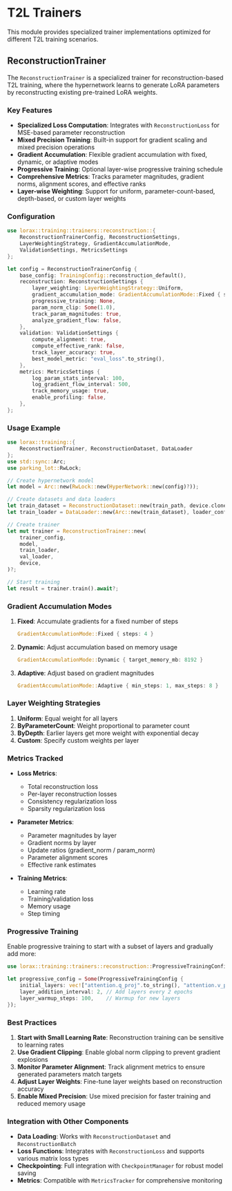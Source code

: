 # T2L Trainers

This module provides specialized trainer implementations optimized for different T2L training scenarios.

## ReconstructionTrainer

The `ReconstructionTrainer` is a specialized trainer for reconstruction-based T2L training, where the hypernetwork learns to generate LoRA parameters by reconstructing existing pre-trained LoRA weights.

### Key Features

- **Specialized Loss Computation**: Integrates with `ReconstructionLoss` for MSE-based parameter reconstruction
- **Mixed Precision Training**: Built-in support for gradient scaling and mixed precision operations
- **Gradient Accumulation**: Flexible gradient accumulation with fixed, dynamic, or adaptive modes
- **Progressive Training**: Optional layer-wise progressive training schedule
- **Comprehensive Metrics**: Tracks parameter magnitudes, gradient norms, alignment scores, and effective ranks
- **Layer-wise Weighting**: Support for uniform, parameter-count-based, depth-based, or custom layer weights

### Configuration

```rust
use lorax::training::trainers::reconstruction::{
    ReconstructionTrainerConfig, ReconstructionSettings,
    LayerWeightingStrategy, GradientAccumulationMode,
    ValidationSettings, MetricsSettings
};

let config = ReconstructionTrainerConfig {
    base_config: TrainingConfig::reconstruction_default(),
    reconstruction: ReconstructionSettings {
        layer_weighting: LayerWeightingStrategy::Uniform,
        gradient_accumulation_mode: GradientAccumulationMode::Fixed { steps: 4 },
        progressive_training: None,
        param_norm_clip: Some(1.0),
        track_param_magnitudes: true,
        analyze_gradient_flow: false,
    },
    validation: ValidationSettings {
        compute_alignment: true,
        compute_effective_rank: false,
        track_layer_accuracy: true,
        best_model_metric: "eval_loss".to_string(),
    },
    metrics: MetricsSettings {
        log_param_stats_interval: 100,
        log_gradient_flow_interval: 500,
        track_memory_usage: true,
        enable_profiling: false,
    },
};
```

### Usage Example

```rust
use lorax::training::{
    ReconstructionTrainer, ReconstructionDataset, DataLoader
};
use std::sync::Arc;
use parking_lot::RwLock;

// Create hypernetwork model
let model = Arc::new(RwLock::new(HyperNetwork::new(config)?));

// Create datasets and data loaders
let train_dataset = ReconstructionDataset::new(train_path, device.clone(), None, true)?;
let train_loader = DataLoader::new(Arc::new(train_dataset), loader_config, device.clone())?;

// Create trainer
let mut trainer = ReconstructionTrainer::new(
    trainer_config,
    model,
    train_loader,
    val_loader,
    device,
)?;

// Start training
let result = trainer.train().await?;
```

### Gradient Accumulation Modes

1. **Fixed**: Accumulate gradients for a fixed number of steps
   ```rust
   GradientAccumulationMode::Fixed { steps: 4 }
   ```

2. **Dynamic**: Adjust accumulation based on memory usage
   ```rust
   GradientAccumulationMode::Dynamic { target_memory_mb: 8192 }
   ```

3. **Adaptive**: Adjust based on gradient magnitudes
   ```rust
   GradientAccumulationMode::Adaptive { min_steps: 1, max_steps: 8 }
   ```

### Layer Weighting Strategies

1. **Uniform**: Equal weight for all layers
2. **ByParameterCount**: Weight proportional to parameter count
3. **ByDepth**: Earlier layers get more weight with exponential decay
4. **Custom**: Specify custom weights per layer

### Metrics Tracked

- **Loss Metrics**:
  - Total reconstruction loss
  - Per-layer reconstruction losses
  - Consistency regularization loss
  - Sparsity regularization loss

- **Parameter Metrics**:
  - Parameter magnitudes by layer
  - Gradient norms by layer
  - Update ratios (gradient_norm / param_norm)
  - Parameter alignment scores
  - Effective rank estimates

- **Training Metrics**:
  - Learning rate
  - Training/validation loss
  - Memory usage
  - Step timing

### Progressive Training

Enable progressive training to start with a subset of layers and gradually add more:

```rust
use lorax::training::trainers::reconstruction::ProgressiveTrainingConfig;

let progressive_config = Some(ProgressiveTrainingConfig {
    initial_layers: vec!["attention.q_proj".to_string(), "attention.v_proj".to_string()],
    layer_addition_interval: 2, // Add layers every 2 epochs
    layer_warmup_steps: 100,    // Warmup for new layers
});
```

### Best Practices

1. **Start with Small Learning Rate**: Reconstruction training can be sensitive to learning rates
2. **Use Gradient Clipping**: Enable global norm clipping to prevent gradient explosions
3. **Monitor Parameter Alignment**: Track alignment metrics to ensure generated parameters match targets
4. **Adjust Layer Weights**: Fine-tune layer weights based on reconstruction accuracy
5. **Enable Mixed Precision**: Use mixed precision for faster training and reduced memory usage

### Integration with Other Components

- **Data Loading**: Works with `ReconstructionDataset` and `ReconstructionBatch`
- **Loss Functions**: Integrates with `ReconstructionLoss` and supports various matrix loss types
- **Checkpointing**: Full integration with `CheckpointManager` for robust model saving
- **Metrics**: Compatible with `MetricsTracker` for comprehensive monitoring